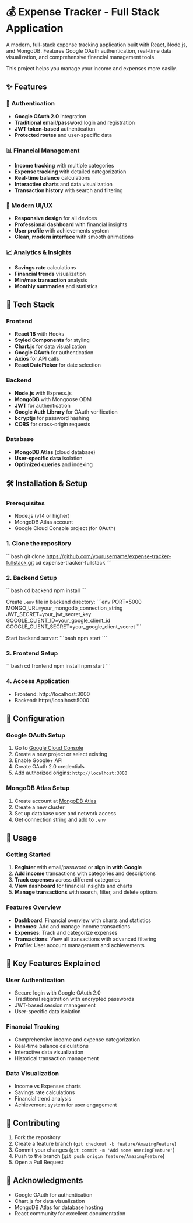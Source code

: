 # 💰 Expense Tracker - Full Stack Application

A modern, full-stack expense tracking application built with React, Node.js, and MongoDB. Features Google OAuth authentication, real-time data visualization, and comprehensive financial management tools.

This project helps you manage your income and expenses more easily.

## ✨ Features

### 🔐 Authentication
- **Google OAuth 2.0** integration
- **Traditional email/password** login and registration
- **JWT token-based** authentication
- **Protected routes** and user-specific data

### 📊 Financial Management
- **Income tracking** with multiple categories
- **Expense tracking** with detailed categorization
- **Real-time balance** calculations
- **Interactive charts** and data visualization
- **Transaction history** with search and filtering

### 🎨 Modern UI/UX
- **Responsive design** for all devices
- **Professional dashboard** with financial insights
- **User profile** with achievements system
- **Clean, modern interface** with smooth animations

### 📈 Analytics & Insights
- **Savings rate** calculations
- **Financial trends** visualization
- **Min/max transaction** analysis
- **Monthly summaries** and statistics

## 🚀 Tech Stack

### Frontend
- **React 18** with Hooks
- **Styled Components** for styling
- **Chart.js** for data visualization
- **Google OAuth** for authentication
- **Axios** for API calls
- **React DatePicker** for date selection

### Backend
- **Node.js** with Express.js
- **MongoDB** with Mongoose ODM
- **JWT** for authentication
- **Google Auth Library** for OAuth verification
- **bcryptjs** for password hashing
- **CORS** for cross-origin requests

### Database
- **MongoDB Atlas** (cloud database)
- **User-specific data** isolation
- **Optimized queries** and indexing

## 🛠️ Installation & Setup

### Prerequisites
- Node.js (v14 or higher)
- MongoDB Atlas account
- Google Cloud Console project (for OAuth)

### 1. Clone the repository
\`\`\`bash
git clone https://github.com/yourusername/expense-tracker-fullstack.git
cd expense-tracker-fullstack
\`\`\`

### 2. Backend Setup
\`\`\`bash
cd backend
npm install
\`\`\`

Create `.env` file in backend directory:
\`\`\`env
PORT=5000
MONGO_URL=your_mongodb_connection_string
JWT_SECRET=your_jwt_secret_key
GOOGLE_CLIENT_ID=your_google_client_id
GOOGLE_CLIENT_SECRET=your_google_client_secret
\`\`\`

Start backend server:
\`\`\`bash
npm start
\`\`\`

### 3. Frontend Setup
\`\`\`bash
cd frontend
npm install
npm start
\`\`\`

### 4. Access Application
- Frontend: http://localhost:3000
- Backend: http://localhost:5000

## 🔧 Configuration

### Google OAuth Setup
1. Go to [Google Cloud Console](https://console.cloud.google.com/)
2. Create a new project or select existing
3. Enable Google+ API
4. Create OAuth 2.0 credentials
5. Add authorized origins: `http://localhost:3000`

### MongoDB Atlas Setup
1. Create account at [MongoDB Atlas](https://www.mongodb.com/atlas)
2. Create a new cluster
3. Set up database user and network access
4. Get connection string and add to `.env`

## 📱 Usage

### Getting Started
1. **Register** with email/password or **sign in with Google**
2. **Add income** transactions with categories and descriptions
3. **Track expenses** across different categories
4. **View dashboard** for financial insights and charts
5. **Manage transactions** with search, filter, and delete options

### Features Overview
- **Dashboard**: Financial overview with charts and statistics
- **Incomes**: Add and manage income transactions
- **Expenses**: Track and categorize expenses
- **Transactions**: View all transactions with advanced filtering
- **Profile**: User account management and achievements

## 🎯 Key Features Explained

### User Authentication
- Secure login with Google OAuth 2.0
- Traditional registration with encrypted passwords
- JWT-based session management
- User-specific data isolation

### Financial Tracking
- Comprehensive income and expense categorization
- Real-time balance calculations
- Interactive data visualization
- Historical transaction management

### Data Visualization
- Income vs Expenses charts
- Savings rate calculations
- Financial trend analysis
- Achievement system for user engagement

## 🤝 Contributing

1. Fork the repository
2. Create a feature branch (`git checkout -b feature/AmazingFeature`)
3. Commit your changes (`git commit -m 'Add some AmazingFeature'`)
4. Push to the branch (`git push origin feature/AmazingFeature`)
5. Open a Pull Request

## 🙏 Acknowledgments

- Google OAuth for authentication
- Chart.js for data visualization
- MongoDB Atlas for database hosting
- React community for excellent documentation
